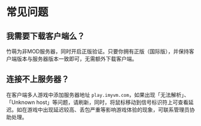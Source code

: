 # 常见问题

## 我需要下载客户端么？
竹萌为非MOD服务器，同时开启正版验证。只要你拥有正版（国际版），并保持客户端版本与服务器版本一致即可，无需额外下载客户端。

## 连接不上服务器？
在客户端多人游戏中添加服务器地址 ``play.imyvm.com``，如果出现「无法解析」、「Unknown host」等问题，请刷新，同时，将鼠标移动到信号标识符上可查看延迟。如在游戏中出现延迟较高、丢包严重等影响游戏体验的现象，可联系管理员协助处理。